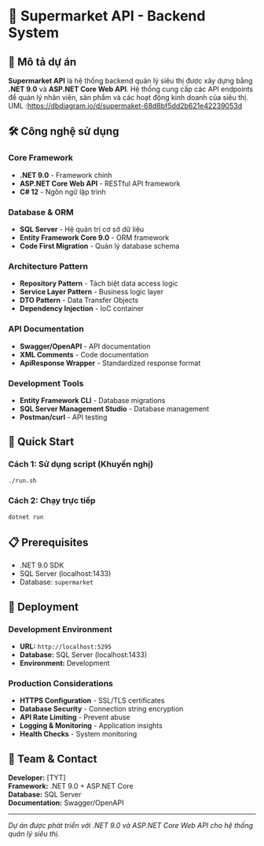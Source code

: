 # 🏪 Supermarket API - Backend System

## 📖 Mô tả dự án

**Supermarket API** là hệ thống backend quản lý siêu thị được xây dựng bằng **.NET 9.0** và **ASP.NET Core Web API**. Hệ thống cung cấp các API endpoints để quản lý nhân viên, sản phẩm và các hoạt động kinh doanh của siêu thị.
UML :https://dbdiagram.io/d/supermaket-68d8bf5dd2b621e42239053d
## 🛠️ Công nghệ sử dụng

### **Core Framework**
- **.NET 9.0** - Framework chính
- **ASP.NET Core Web API** - RESTful API framework
- **C# 12** - Ngôn ngữ lập trình

### **Database & ORM**
- **SQL Server** - Hệ quản trị cơ sở dữ liệu
- **Entity Framework Core 9.0** - ORM framework
- **Code First Migration** - Quản lý database schema

### **Architecture Pattern**
- **Repository Pattern** - Tách biệt data access logic
- **Service Layer Pattern** - Business logic layer
- **DTO Pattern** - Data Transfer Objects
- **Dependency Injection** - IoC container

### **API Documentation**
- **Swagger/OpenAPI** - API documentation
- **XML Comments** - Code documentation
- **ApiResponse Wrapper** - Standardized response format

### **Development Tools**
- **Entity Framework CLI** - Database migrations
- **SQL Server Management Studio** - Database management
- **Postman/curl** - API testing

## 🚀 Quick Start

### Cách 1: Sử dụng script (Khuyến nghị)
```bash
./run.sh
```

### Cách 2: Chạy trực tiếp
```bash
dotnet run
```

## 📋 Prerequisites
- .NET 9.0 SDK
- SQL Server (localhost:1433)
- Database: `supermarket`


## 🚀 Deployment

### **Development Environment**
- **URL:** `http://localhost:5295`
- **Database:** SQL Server (localhost:1433)
- **Environment:** Development

### **Production Considerations**
- **HTTPS Configuration** - SSL/TLS certificates
- **Database Security** - Connection string encryption
- **API Rate Limiting** - Prevent abuse
- **Logging & Monitoring** - Application insights
- **Health Checks** - System monitoring

## 👥 Team & Contact

**Developer:** [TYT]  
**Framework:** .NET 9.0 + ASP.NET Core  
**Database:** SQL Server  
**Documentation:** Swagger/OpenAPI  

---

*Dự án được phát triển với .NET 9.0 và ASP.NET Core Web API cho hệ thống quản lý siêu thị.*
